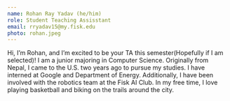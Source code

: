 ```yaml
---
name: Rohan Ray Yadav (he/him)
role: Student Teaching Assisstant
email: rryadav15@my.fisk.edu
photo: rohan.jpeg
---
```


Hi, I’m Rohan, and I’m excited to be your TA this semester(Hopefully if I am selected)! I am a junior majoring in Computer Science. Originally from Nepal, I came to the U.S. two years ago to pursue my studies. I have interned at Google and Department of Energy. Additionally, I have been involved with the robotics team at the Fisk AI Club. In my free time, I love playing basketball and biking on the trails around the city.